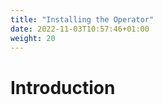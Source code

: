 ```yaml
---
title: "Installing the Operator"
date: 2022-11-03T10:57:46+01:00
weight: 20
---
```


# Introduction
